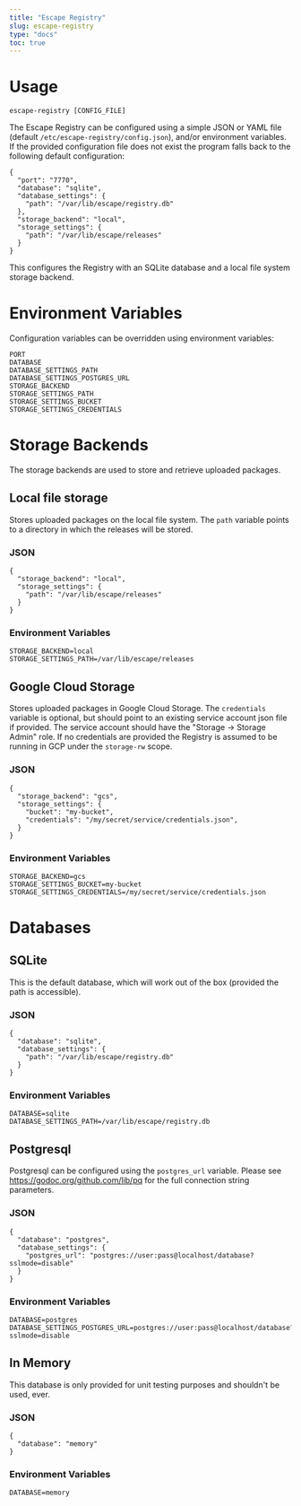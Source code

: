 ```yaml
---
title: "Escape Registry"
slug: escape-registry 
type: "docs"
toc: true
---
```


# Usage

```
escape-registry [CONFIG_FILE]
```

The Escape Registry can be configured using a simple JSON or YAML file (default
`/etc/escape-registry/config.json`), and/or environment variables. If the
provided configuration file does not exist the program falls back to the
following default configuration: 

```
{
  "port": "7770",
  "database": "sqlite",
  "database_settings": {
    "path": "/var/lib/escape/registry.db"
  },
  "storage_backend": "local",
  "storage_settings": {
    "path": "/var/lib/escape/releases"
  }
}
```

This configures the Registry with an SQLite database and a local file system
storage backend.

# Environment Variables

Configuration variables can be overridden using environment variables:

```
PORT
DATABASE
DATABASE_SETTINGS_PATH
DATABASE_SETTINGS_POSTGRES_URL
STORAGE_BACKEND
STORAGE_SETTINGS_PATH
STORAGE_SETTINGS_BUCKET
STORAGE_SETTINGS_CREDENTIALS
```

# Storage Backends

The storage backends are used to store and retrieve uploaded packages.

## Local file storage

Stores uploaded packages on the local file system.
The `path` variable points to a directory in which the releases will be stored.

### JSON

```
{
  "storage_backend": "local",
  "storage_settings": {
    "path": "/var/lib/escape/releases"
  }
}
```

### Environment Variables

```
STORAGE_BACKEND=local
STORAGE_SETTINGS_PATH=/var/lib/escape/releases
```


## Google Cloud Storage

Stores uploaded packages in Google Cloud Storage.  The `credentials` variable
is optional, but should point to an existing service account json file if
provided. The service account should have the "Storage -> Storage Admin" role.
If no credentials are provided the Registry is assumed to be running in GCP 
under the `storage-rw` scope.

### JSON

```
{
  "storage_backend": "gcs",
  "storage_settings": {
    "bucket": "my-bucket",
    "credentials": "/my/secret/service/credentials.json",
  }
}
```

### Environment Variables

```
STORAGE_BACKEND=gcs
STORAGE_SETTINGS_BUCKET=my-bucket
STORAGE_SETTINGS_CREDENTIALS=/my/secret/service/credentials.json
```

# Databases

## SQLite

This is the default database, which will work out of the box (provided the path
is accessible). 

### JSON

```
{
  "database": "sqlite",
  "database_settings": {
    "path": "/var/lib/escape/registry.db"
  }
}
```

### Environment Variables

```
DATABASE=sqlite
DATABASE_SETTINGS_PATH=/var/lib/escape/registry.db
```


## Postgresql

Postgresql can be configured using the `postgres_url` variable. Please see 
https://godoc.org/github.com/lib/pq for the full connection string parameters.

### JSON

```
{
  "database": "postgres",
  "database_settings": {
    "postgres_url": "postgres://user:pass@localhost/database?sslmode=disable"
  }
}
```

### Environment Variables

```
DATABASE=postgres
DATABASE_SETTINGS_POSTGRES_URL=postgres://user:pass@localhost/database?sslmode=disable
```

## In Memory 

This database is only provided for unit testing purposes and shouldn't be used,
ever.

### JSON

```
{
  "database": "memory"
}
```

### Environment Variables

```
DATABASE=memory
```
